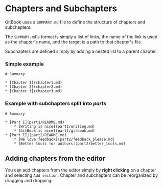 # Chapters and Subchapters

GitBook uses a `SUMMARY.md` file to define the structure of chapters and subchapters.

The `SUMMARY.md`'s format is simply a list of links, the name of the link is used as the chapter's name, and the target is a path to that chapter's file.

Subchapters are defined simply by adding a nested list to a parent chapter.

### Simple example

```
# Summary

* [Chapter 1](chapter1.md)
* [Chapter 2](chapter2.md)
* [Chapter 3](chapter3.md)
```

### Example with subchapters split into *parts*

```
# Summary

* [Part I](part1/README.md)
    * [Writing is nice](part1/writing.md)
    * [GitBook is nice](part1/gitbook.md)
* [Part II](part2/README.md)
    * [We love feedback](part2/feedback_please.md)
    * [Better tools for authors](part2/better_tools.md)
```

## Adding chapters from the editor

You can add chapters from the editor simply by **right clicking** on a chapter
 and selecting `Add section`. Chapter and subchapters can be reorganized by dragging and dropping.
 
